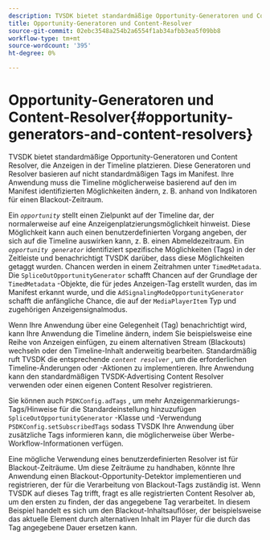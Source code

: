 ```yaml
---
description: TVSDK bietet standardmäßige Opportunity-Generatoren und Content Resolver, die Anzeigen in der Timeline platzieren. Diese Generatoren und Resolver basieren auf nicht standardmäßigen Tags im Manifest. Ihre Anwendung muss die Timeline möglicherweise basierend auf den im Manifest identifizierten Möglichkeiten ändern, z. B. anhand von Indikatoren für einen Blackout-Zeitraum.
title: Opportunity-Generatoren und Content-Resolver
source-git-commit: 02ebc3548a254b2a6554f1ab34afbb3ea5f09bb8
workflow-type: tm+mt
source-wordcount: '395'
ht-degree: 0%

---
```


# Opportunity-Generatoren und Content-Resolver{#opportunity-generators-and-content-resolvers}

TVSDK bietet standardmäßige Opportunity-Generatoren und Content Resolver, die Anzeigen in der Timeline platzieren. Diese Generatoren und Resolver basieren auf nicht standardmäßigen Tags im Manifest. Ihre Anwendung muss die Timeline möglicherweise basierend auf den im Manifest identifizierten Möglichkeiten ändern, z. B. anhand von Indikatoren für einen Blackout-Zeitraum.

Ein *`opportunity`* stellt einen Zielpunkt auf der Timeline dar, der normalerweise auf eine Anzeigenplatzierungsmöglichkeit hinweist. Diese Möglichkeit kann auch einen benutzerdefinierten Vorgang angeben, der sich auf die Timeline auswirken kann, z. B. einen Abmeldezeitraum. Ein *`opportunity generator`* identifiziert spezifische Möglichkeiten (Tags) in der Zeitleiste und benachrichtigt TVSDK darüber, dass diese Möglichkeiten getaggt wurden. Chancen werden in einem Zeitrahmen unter `TimedMetadata`. Die `SpliceOutOpportunityGenerator` schafft Chancen auf der Grundlage der `TimedMetadata` -Objekte, die für jedes Anzeigen-Tag erstellt wurden, das im Manifest erkannt wurde, und die `AdSignalingModeOpportunityGenerator` schafft die anfängliche Chance, die auf der `MediaPlayerItem` Typ und zugehörigen Anzeigensignalmodus.

Wenn Ihre Anwendung über eine Gelegenheit (Tag) benachrichtigt wird, kann Ihre Anwendung die Timeline ändern, indem Sie beispielsweise eine Reihe von Anzeigen einfügen, zu einem alternativen Stream (Blackouts) wechseln oder den Timeline-Inhalt anderweitig bearbeiten. Standardmäßig ruft TVSDK die entsprechende *`content resolver`* , um die erforderlichen Timeline-Änderungen oder -Aktionen zu implementieren. Ihre Anwendung kann den standardmäßigen TVSDK-Advertising Content Resolver verwenden oder einen eigenen Content Resolver registrieren.

Sie können auch `PSDKConfig.adTags` , um mehr Anzeigenmarkierungs-Tags/Hinweise für die Standardeinstellung hinzuzufügen `SpliceOutOpportunityGenerator` -Klasse und -Verwendung `PSDKConfig.setSubscribedTags` sodass TVSDK Ihre Anwendung über zusätzliche Tags informieren kann, die möglicherweise über Werbe-Workflow-Informationen verfügen.

Eine mögliche Verwendung eines benutzerdefinierten Resolver ist für Blackout-Zeiträume. Um diese Zeiträume zu handhaben, könnte Ihre Anwendung einen Blackout-Opportunity-Detektor implementieren und registrieren, der für die Verarbeitung von Blackout-Tags zuständig ist. Wenn TVSDK auf dieses Tag trifft, fragt es alle registrierten Content Resolver ab, um den ersten zu finden, der das angegebene Tag verarbeitet. In diesem Beispiel handelt es sich um den Blackout-Inhaltsauflöser, der beispielsweise das aktuelle Element durch alternativen Inhalt im Player für die durch das Tag angegebene Dauer ersetzen kann.
